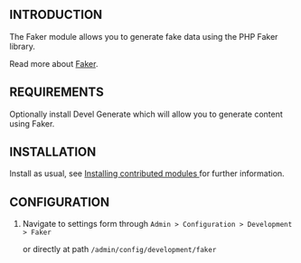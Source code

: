 INTRODUCTION
------------

The Faker module allows you to generate fake data using the PHP Faker library.

Read more about [Faker](https://github.com/fzaninotto/Faker).

REQUIREMENTS
------------

Optionally install Devel Generate which will allow you to generate content using Faker.

INSTALLATION
------------

Install as usual, see [Installing contributed modules
](https://drupal.org/node/895232) for further information.

CONFIGURATION
-------------

1. Navigate to settings form through `Admin > Configuration > Development > Faker`

   or directly at path `/admin/config/development/faker`
